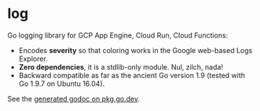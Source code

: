 # log

Go logging library for GCP App Engine, Cloud Run, Cloud Functions:

- Encodes **severity** so that coloring works in the Google web-based Logs Explorer.
- **Zero dependencies**, it is a stdlib-only module. Nul, zilch, nada!
- Backward compatible as far as the ancient Go version 1.9 (tested with Go 1.9.7 on Ubuntu 16.04).

See the [generated godoc on pkg.go.dev](https://pkg.go.dev/github.com/apsystole/log).

